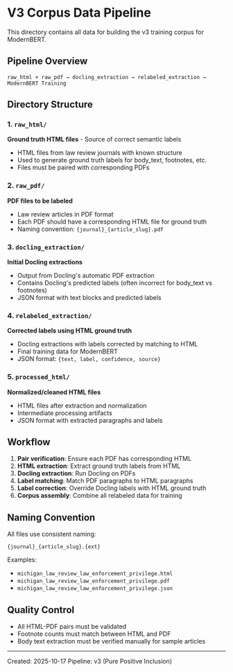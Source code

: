 # V3 Corpus Data Pipeline

This directory contains all data for building the v3 training corpus for ModernBERT.

## Pipeline Overview

```
raw_html + raw_pdf → docling_extraction → relabeled_extraction → ModernBERT Training
```

## Directory Structure

### 1. `raw_html/`
**Ground truth HTML files** - Source of correct semantic labels

- HTML files from law review journals with known structure
- Used to generate ground truth labels for body_text, footnotes, etc.
- Files must be paired with corresponding PDFs

### 2. `raw_pdf/`
**PDF files to be labeled**

- Law review articles in PDF format
- Each PDF should have a corresponding HTML file for ground truth
- Naming convention: `{journal}_{article_slug}.pdf`

### 3. `docling_extraction/`
**Initial Docling extractions**

- Output from Docling's automatic PDF extraction
- Contains Docling's predicted labels (often incorrect for body_text vs footnotes)
- JSON format with text blocks and predicted labels

### 4. `relabeled_extraction/`
**Corrected labels using HTML ground truth**

- Docling extractions with labels corrected by matching to HTML
- Final training data for ModernBERT
- JSON format: `{text, label, confidence, source}`

### 5. `processed_html/`
**Normalized/cleaned HTML files**

- HTML files after extraction and normalization
- Intermediate processing artifacts
- JSON format with extracted paragraphs and labels

## Workflow

1. **Pair verification**: Ensure each PDF has corresponding HTML
2. **HTML extraction**: Extract ground truth labels from HTML
3. **Docling extraction**: Run Docling on PDFs
4. **Label matching**: Match PDF paragraphs to HTML paragraphs
5. **Label correction**: Override Docling labels with HTML ground truth
6. **Corpus assembly**: Combine all relabeled data for training

## Naming Convention

All files use consistent naming:
```
{journal}_{article_slug}.{ext}
```

Examples:
- `michigan_law_review_law_enforcement_privilege.html`
- `michigan_law_review_law_enforcement_privilege.pdf`
- `michigan_law_review_law_enforcement_privilege.json`

## Quality Control

- All HTML-PDF pairs must be validated
- Footnote counts must match between HTML and PDF
- Body text extraction must be verified manually for sample articles

---

Created: 2025-10-17
Pipeline: v3 (Pure Positive Inclusion)
